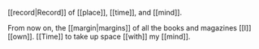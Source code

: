 [[record|Record]] of [[place]], [[time]], and [[mind]].

From now on, the [[margin|margins]] of all the books and magazines [[I]] [[own]]. [[Time]] to take up space [[with]] my [[mind]].